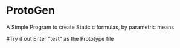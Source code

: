 # ProtoGen
A Simple Program to create Static c formulas, by parametric means

#Try it out
Enter "test" as the Prototype file
